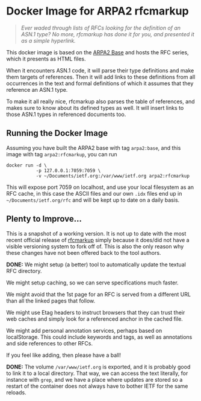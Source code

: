 # Docker Image for ARPA2 rfcmarkup

> *Ever waded through lists of RFCs looking for the definition of an
> ASN.1 type?  No more, rfcmarkup has done it for you, and presented
> it as a simple hyperlink.*

This docker image is based on the
[ARPA2 Base](https://github.com/arpa2/docker-arpa2-base)
and hosts the RFC series, which it presents as HTML files.

When it encounters ASN.1 code, it will parse their type definitions
and make them targets of references.  Then it will add links to these
definitions from all occurrences in the text and formal definitions
of which it assumes that they reference an ASN.1 type.

To make it all really nice, rfcmarkup also parses the table of
references, and makes sure to know about its defined types as well.
It will insert links to those ASN.1 types in referenced documents
too.

## Running the Docker Image

Assuming you have built the ARPA2 base with tag `arpa2:base`, and
this image with tag `arpa2:rfcmarkup`, you can run

    docker run -d \
               -p 127.0.0.1:7059:7059 \
               -v ~/Documents/ietf.org:/var/www/ietf.org arpa2:rfcmarkup

This will expose port 7059 on localhost, and use your local filesystem
as an RFC cache, in this case the ASCII files and our own `.idx` files
end up in `~/Documents/ietf.org/rfc` and will be kept up to date on a
daily basis.

## Plenty to Improve...

This is a snapshot of a working version.  It is not up to date with the
most recent official release of
[rfcmarkup](https://tools.ietf.org/tools/rfcmarkup/)
simply because it does/did not have a visible versioning system to
fork off of.  This is also the only reason why these changes have not
been offered back to the tool authors.

**DONE:** We might setup (a better) tool to automatically update the textual
RFC directory.

We might setup caching, so we can serve specifications much faster.

We might avoid that the 1st page for an RFC is served from a
different URL than all the linked pages that follow.

We might use Etag headers to instruct browsers that they can trust
their web caches and simply look for a referenced anchor in the
cached file.

We might add personal annotation services, perhaps based on localStorage.
This could include keywords and tags, as well as annotations and
side references to other RFCs.

If you feel like adding, then please have a ball!

**DONE:** The volume `/var/www/ietf.org` is exported, and it is probably good to
link it to a local directory.  That way, we can access the text literally,
for instance with `grep`, and we have a place where updates are stored
so a restart of the container does not always have to bother IETF for the
same reloads.
